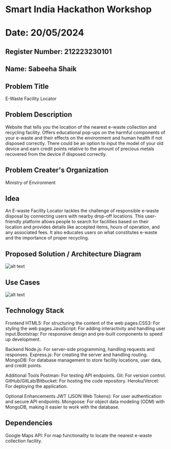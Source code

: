 # Smart India Hackathon Workshop
# Date: 20/05/2024
## Register Number: 212223230101
## Name: Sabeeha Shaik
## Problem Title
E-Waste Facility Locator
## Problem Description
Website that tells you the location of the nearest e-waste collection and recycling facility. Offers educational pop-ups on the harmful components of your e-waste and their effects on the environment and human health if not disposed correctly. There could be an option to input the model of your old device and earn credit points relative to the amount of precious metals recovered from the device if disposed correctly.
## Problem Creater's Organization
Ministry of Environment

## Idea

An E-waste Facility Locator tackles the challenge of responsible e-waste disposal by connecting users with nearby drop-off locations. This user-friendly platform allows people to search for facilities based on their location and provides details like accepted items, hours of operation, and any associated fees. It also educates users on what constitutes e-waste and the importance of proper recycling.



## Proposed Solution / Architecture Diagram
![alt text](ewaste.png)

## Use Cases
![alt text](usecase.png)

## Technology Stack

Frontend
HTML5: For structuring the content of the web pages.CSS3: For styling the web pages.JavaScript: For adding interactivity and handling user input.Bootstrap: For responsive design and pre-built components to speed up development.


Backend
Node.js: For server-side programming, handling requests and responses.
Express.js: For creating the server and handling routing.
MongoDB: For database management to store facility locations, user data, and credit points.


Additional Tools
Postman: For testing API endpoints.
Git: For version control.
GitHub/GitLab/Bitbucket: For hosting the code repository.
Heroku/Vercel: For deploying the application.

Optional Enhancements
JWT (JSON Web Tokens): For user authentication and secure API endpoints.
Mongoose: For object data modeling (ODM) with MongoDB, making it easier to work with the database.

## Dependencies
Google Maps API: For map functionality to locate the nearest e-waste collection 
facility.
